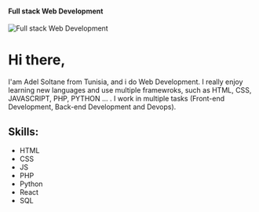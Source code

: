 #### Full stack Web Development 
![Full stack Web Development ](https://pbs.twimg.com/profile_banners/1569646202060419073/1663067875/600x200)

# Hi there,
I'am Adel Soltane from Tunisia, and i do Web Development. I really enjoy learning new languages and use multiple framewroks, such as HTML, CSS, JAVASCRIPT, PHP, PYTHON ... . 
I work in multiple tasks (Front-end Development, Back-end Development and Devops).

## Skills: 
* HTML
* CSS 
* JS
* PHP
* Python
* React
* SQL









